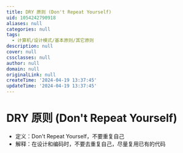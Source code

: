 ```yaml
---
title: DRY 原则 (Don't Repeat Yourself)
uid: 1054242790918
aliases: null
categories: null
tags:
  - 计算机/设计模式/基本原则/其它原则
description: null
cover: null
cssclasses: null
author: null
domain: null
originalLink: null
createTime: '2024-04-19 13:37:45'
updateTime: '2024-04-19 13:37:45'
---
```


# DRY 原则 (Don't Repeat Yourself)

- 定义：Don't Repeat Yourself，不要重复自己
- 解释：在设计和编码时，不要去重复自己，尽量复用已有的代码
